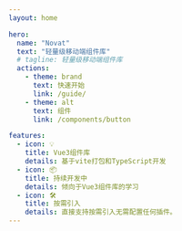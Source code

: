 ```yaml
---
layout: home

hero:
  name: "Novat"
  text: "轻量级移动端组件库"
  # tagline: 轻量级移动端组件库
  actions:
    - theme: brand
      text: 快速开始
      link: /guide/
    - theme: alt
      text: 组件
      link: /components/button

features:
  - icon: 💡
    title: Vue3组件库
    details: 基于vite打包和TypeScript开发
  - icon: 📦
    title: 持续开发中
    details: 倾向于Vue3组件库的学习
  - icon: 🛠️
    title: 按需引入
    details: 直接支持按需引入无需配置任何插件。
---
```


